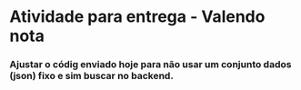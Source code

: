 # Atividade para entrega - Valendo nota

### Ajustar o códig enviado hoje para não usar um conjunto dados (json) fixo e sim buscar no backend.
